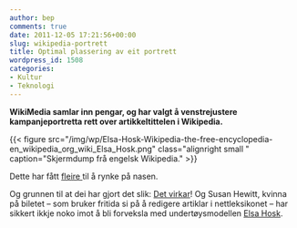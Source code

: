 ```yaml
---
author: bep
comments: true
date: 2011-12-05 17:21:56+00:00
slug: wikipedia-portrett
title: Optimal plassering av eit portrett
wordpress_id: 1508
categories:
- Kultur
- Teknologi
---
```


**WikiMedia samlar inn pengar, og har valgt å venstrejustere kampanjeportretta rett over artikkeltittelen i Wikipedia.**

{{< figure src="/img/wp/Elsa-Hosk-Wikipedia-the-free-encyclopedia-en_wikipedia_org_wiki_Elsa_Hosk.png" class="alignright small " caption="Skjermdump frå engelsk Wikipedia." >}}

Dette har fått [fleire ](http://techcrunch.com/2011/11/20/ligers-and-tigons-and-wales-oh-my/)til å rynke på nasen.

<!--more-->

Og grunnen til at dei har gjort det slik: [Det virkar](http://techcrunch.com/2011/11/28/wikipedia-programmer-we-do-the-funny-portrait-placement-thing-because-it-works/)! Og Susan Hewitt, kvinna på biletet – som bruker fritida si på å redigere artiklar i nettleksikonet – har sikkert ikkje noko imot å bli forveksla med undertøysmodellen [Elsa Hosk](http://en.wikipedia.org/wiki/Elsa_Hosk).
